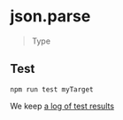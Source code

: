 # json.parse

> Type


## Test

    npm run test myTarget

We keep [a log of test results](./test/results_log.md)


